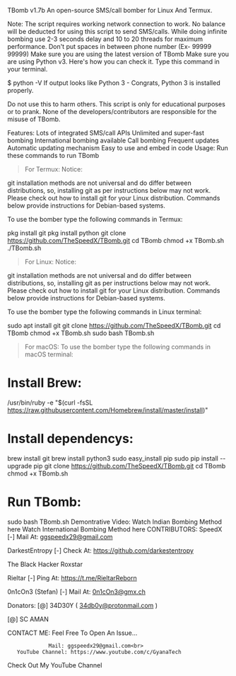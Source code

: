 TBomb v1.7b
An open-source SMS/call bomber for Linux And Termux.


Note:
The script requires working network connection to work.
No balance will be deducted for using this script to send SMS/calls.
While doing infinite bombing use 2-3 seconds delay and 10 to 20 threads for maximum performance.
Don't put spaces in between phone number (Ex- 99999 99999)
Make sure you are using the latest version of TBomb
Make sure you are using Python v3.
Here's how you can check it. Type this command in your terminal.

$ python -V
If output looks like Python 3 - Congrats, Python 3 is installed properly.

Do not use this to harm others.
This script is only for educational purposes or to prank.
None of the developers/contributors are responsible for the misuse of TBomb.

Features:
Lots of integrated SMS/call APIs
Unlimited and super-fast bombing
International bombing available
Call bombing
Frequent updates
Automatic updating mechanism
Easy to use and embed in code
Usage:
Run these commands to run TBomb

> For Termux:
Notice:

git installation methods are not universal and do differ between distributions, so, installing git as per instructions below may not work. Please check out how to install git for your Linux distribution. Commands below provide instructions for Debian-based systems.

To use the bomber type the following commands in Termux:

pkg install git
pkg install python
git clone https://github.com/TheSpeedX/TBomb.git
cd TBomb
chmod +x TBomb.sh
./TBomb.sh
> For Linux:
Notice:

git installation methods are not universal and do differ between distributions, so, installing git as per instructions below may not work. Please check out how to install git for your Linux distribution. Commands below provide instructions for Debian-based systems.

To use the bomber type the following commands in Linux terminal:

sudo apt install git
git clone https://github.com/TheSpeedX/TBomb.git
cd TBomb
chmod +x TBomb.sh
sudo bash TBomb.sh
> For macOS:
To use the bomber type the following commands in macOS terminal:

# Install Brew: 

/usr/bin/ruby -e "$(curl -fsSL https://raw.githubusercontent.com/Homebrew/install/master/install)"

# Install dependencys:

brew install git
brew install python3
sudo easy_install pip
sudo pip install --upgrade pip
git clone https://github.com/TheSpeedX/TBomb.git
cd TBomb
chmod +x TBomb.sh

# Run TBomb:

sudo bash TBomb.sh
Demontrative Video:
Watch Indian Bombing Method here
Watch International Bombing Method here
CONTRIBUTORS:
SpeedX
[-] Mail At: ggspeedx29@gmail.com

DarkestEntropy
[-] Check At: https://github.com/darkestentropy

The Black Hacker Roxstar

Rieltar
[-] Ping At: https://t.me/RieltarReborn

0n1cOn3 (Stefan)
[-] Mail At: 0n1cOn3@gmx.ch

Donators:
[@] 34D30Y ( 34db0y@protonmail.com )

[@] SC AMAN

CONTACT ME:
Feel Free To Open An Issue...

                 Mail: ggspeedx29@gmail.com<br>
       YouTube Channel: https://www.youtube.com/c/GyanaTech
Check Out My YouTube Channel
